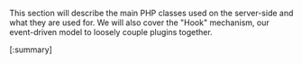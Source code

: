 This section will describe the main PHP classes used on the server-side and what they are used for. We will also cover the "Hook" mechanism, our event-driven model to loosely couple plugins together.

[:summary]